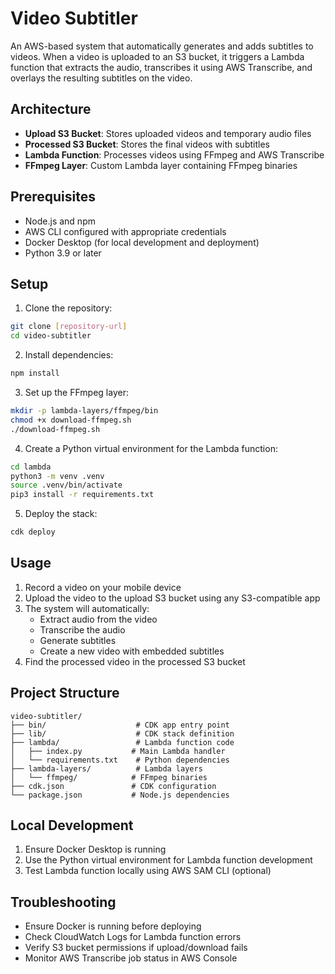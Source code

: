 # Video Subtitler

An AWS-based system that automatically generates and adds subtitles to videos. When a video is uploaded to an S3 bucket, it triggers a Lambda function that extracts the audio, transcribes it using AWS Transcribe, and overlays the resulting subtitles on the video.

## Architecture

- **Upload S3 Bucket**: Stores uploaded videos and temporary audio files
- **Processed S3 Bucket**: Stores the final videos with subtitles
- **Lambda Function**: Processes videos using FFmpeg and AWS Transcribe
- **FFmpeg Layer**: Custom Lambda layer containing FFmpeg binaries

## Prerequisites

- Node.js and npm
- AWS CLI configured with appropriate credentials
- Docker Desktop (for local development and deployment)
- Python 3.9 or later

## Setup

1. Clone the repository:

```bash
git clone [repository-url]
cd video-subtitler
```

2. Install dependencies:

```bash
npm install
```

3. Set up the FFmpeg layer:

```bash
mkdir -p lambda-layers/ffmpeg/bin
chmod +x download-ffmpeg.sh
./download-ffmpeg.sh
```

4. Create a Python virtual environment for the Lambda function:

```bash
cd lambda
python3 -m venv .venv
source .venv/bin/activate
pip3 install -r requirements.txt
```

5. Deploy the stack:

```bash
cdk deploy
```

## Usage

1. Record a video on your mobile device
2. Upload the video to the upload S3 bucket using any S3-compatible app
3. The system will automatically:
   - Extract audio from the video
   - Transcribe the audio
   - Generate subtitles
   - Create a new video with embedded subtitles
4. Find the processed video in the processed S3 bucket

## Project Structure

```
video-subtitler/
├── bin/                    # CDK app entry point
├── lib/                    # CDK stack definition
├── lambda/                 # Lambda function code
│   ├── index.py           # Main Lambda handler
│   └── requirements.txt    # Python dependencies
├── lambda-layers/          # Lambda layers
│   └── ffmpeg/            # FFmpeg binaries
├── cdk.json               # CDK configuration
└── package.json           # Node.js dependencies
```

## Local Development

1. Ensure Docker Desktop is running
2. Use the Python virtual environment for Lambda function development
3. Test Lambda function locally using AWS SAM CLI (optional)

## Troubleshooting

- Ensure Docker is running before deploying
- Check CloudWatch Logs for Lambda function errors
- Verify S3 bucket permissions if upload/download fails
- Monitor AWS Transcribe job status in AWS Console
